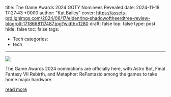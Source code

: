 title: The Game Awards 2024 GOTY Nominees Revealed
date: 2024-11-18 17:27:43 +0000
author: "Kat Bailey"
cover: https://assets-prd.ignimgs.com/2024/06/17/eldenring-shadowoftheerdtree-review-blogroll-1718668117487.jpg?width=1280
draft: false
top: false
type: post
hide: false
toc: false
tags:
  - Tech
categories:
  - tech
---

![](https://assets-prd.ignimgs.com/2024/06/17/eldenring-shadowoftheerdtree-review-blogroll-1718668117487.jpg?width=1280)

The Game Awards 2024 nominations are officially here, with Astro Bot, Final Fantasy VII Rebirth, and Metaphor: ReFantazio among the games to take home major hardware.

[read more](https://www.ign.com/articles/the-game-awards-2024-complete-list-of-nominees-goty)

